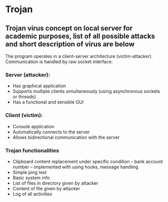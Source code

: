 # Trojan
## Trojan virus concept on local server for academic purposes, list of all possible attacks and short description of virus are below
The program operates in a client-server architecture (victim-attacker).
Communication is handled by raw socket interface.

### Server (attacker):
- Has graphical application  
- Supports multiple clients simultaneously (using asynchronous sockets or threads)  
- Has a functional and sensible GUI  

### Client (victim):
- Console application   
- Automatically connects to the server  
- Allows bidirectional communication with the server  

### Trojan functionalities
- Clipboard content replacement under specific condition - bank account number – implemented with using hooks, message handling  
- Simple ping test
- Basic system info
- List of files in directory given by attacker
- Content of file given by attacker
- Log of all activities
